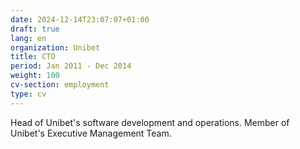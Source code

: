 ```yaml
---
date: 2024-12-14T23:07:07+01:00
draft: true
lang: en
organization: Unibet
title: CTO
period: Jan 2011 - Dec 2014
weight: 100
cv-section: employment
type: cv
---
```


Head of Unibet's software development and operations.
Member of Unibet's Executive Management Team.
